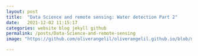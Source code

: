 ```yaml
---
layout: post
title:  "Data Science and remote sensing: Water detection Part 2"
date:   2021-12-02 11:15:17
categories: website blog jekyll github
permalink: /posts/Data-Science-and-remote-sensing
image: "https://github.com/oliverangelil/oliverangelil.github.io/blob/master/photos/blog2_laptop.jpg?raw=true"

---
```

